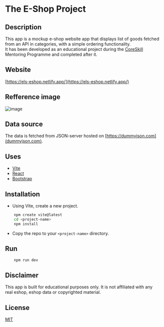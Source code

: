 # The E-Shop Project

## Description

This app is a mockup e-shop website app that displays list of goods fetched from an API in categories, with a simple ordering functionality.  
It has been developed as an educational project during the [CoreSkill](https://coreskill.tech/) Mentoring Programme and completed after it.

## Website

[https://els-eshop.netlify.app/](https://els-eshop.netlify.app/)

## Refference image

![image](https://github.com/user-attachments/assets/529fdbbd-6a86-4d31-9932-e59168b57615)

## Data source

The data is fetched from JSON-server hosted on [https://dummyjson.com](dummyjson.com).

## Uses

-   [Vite](https://vitejs.dev)
-   [React](https://reactjs.org)
-   [Bootstrap](https://getbootstrap.com)

## Installation

-   Using Vite, create a new project.

```bash
    npm create vite@latest
    cd <project-name>
    npm install
```

-   Copy the repo to your `<project-name>` directory.

## Run

```bash
    npm run dev
```

## Disclaimer

This app is built for educational purposes only. It is not affiliated with any real eshop, eshop data or copyrighted material.

## License

[MIT](https://choosealicense.com/licenses/mit/)
